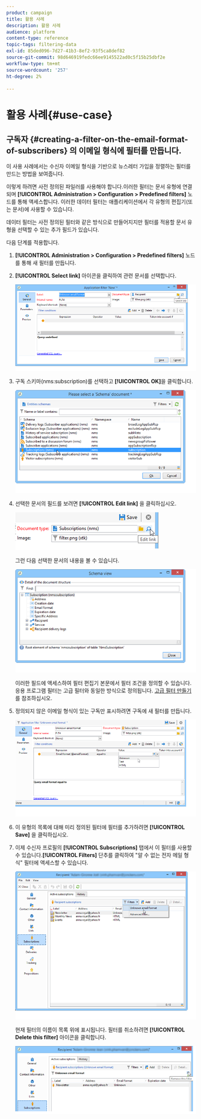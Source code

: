 ```yaml
---
product: campaign
title: 활용 사례
description: 활용 사례
audience: platform
content-type: reference
topic-tags: filtering-data
exl-id: 85ded096-7d27-41b3-8ef2-93f5ca8def82
source-git-commit: 98d646919fedc66ee9145522ad0c5f15b25dbf2e
workflow-type: tm+mt
source-wordcount: '257'
ht-degree: 2%

---
```


# 활용 사례{#use-case}

## 구독자 {#creating-a-filter-on-the-email-format-of-subscribers} 의 이메일 형식에 필터를 만듭니다.

이 사용 사례에서는 수신자 이메일 형식을 기반으로 뉴스레터 가입을 정렬하는 필터를 만드는 방법을 보여줍니다.

이렇게 하려면 사전 정의된 파일러를 사용해야 합니다.이러한 필터는 문서 유형에 연결되며 **[!UICONTROL Administration > Configuration > Predefined filters]** 노드를 통해 액세스합니다. 이러한 데이터 필터는 애플리케이션에서 각 유형의 편집기(또는 문서)에 사용할 수 있습니다.

데이터 필터는 사전 정의된 필터와 같은 방식으로 만들어지지만 필터를 적용할 문서 유형을 선택할 수 있는 추가 필드가 있습니다.

다음 단계를 적용합니다.

1. **[!UICONTROL Administration > Configuration > Predefined filters]** 노드를 통해 새 필터를 만듭니다.
1. **[!UICONTROL Select link]** 아이콘을 클릭하여 관련 문서를 선택합니다.

   ![](assets/s_ncs_user_filter_choose_schema.png)

1. 구독 스키마(nms:subscription)를 선택하고 **[!UICONTROL OK]**&#x200B;을 클릭합니다.

   ![](assets/s_ncs_user_filter_select_schema.png)

1. 선택한 문서의 필드를 보려면 **[!UICONTROL Edit link]** 을 클릭하십시오.

   ![](assets/s_ncs_user_filter_edit_schema.png)

   그런 다음 선택한 문서의 내용을 볼 수 있습니다.

   ![](assets/s_ncs_user_filter_view_schema.png)

   이러한 필드에 액세스하여 필터 편집기 본문에서 필터 조건을 정의할 수 있습니다. 응용 프로그램 필터는 고급 필터와 동일한 방식으로 정의됩니다. [고급 필터 만들기](../../platform/using/creating-filters.md#creating-an-advanced-filter)를 참조하십시오.

1. 정의되지 않은 이메일 형식이 있는 구독만 표시하려면 구독에 새 필터를 만듭니다.

   ![](assets/s_ncs_user_filter_parameters.png)

1. 이 유형의 목록에 대해 미리 정의된 필터에 필터를 추가하려면 **[!UICONTROL Save]** 을 클릭하십시오.
1. 이제 수신자 프로필의 **[!UICONTROL Subscriptions]** 탭에서 이 필터를 사용할 수 있습니다.**[!UICONTROL Filters]** 단추를 클릭하여 &quot;알 수 없는 전자 메일 형식&quot; 필터에 액세스할 수 있습니다.

   ![](assets/s_ncs_user_filter_on_events.png)

   현재 필터의 이름이 목록 위에 표시됩니다. 필터를 취소하려면 **[!UICONTROL Delete this filter]** 아이콘을 클릭합니다.

   ![](assets/s_ncs_user_filter_on_subscriptions.png)
